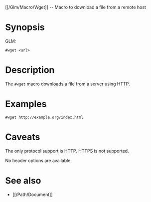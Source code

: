 [[/Glm/Macro/Wget]] -- Macro to download a file from a remote host

# Synopsis

GLM:

~~~
#wget <url>
~~~

# Description

The `#wget` macro downloads a file from a server using HTTP.

# Examples

~~~
#wget http://example.org/index.html
~~~

# Caveats

The only protocol support is HTTP.  HTTPS is not supported.

No header options are available.

# See also
* [[/Path/Document]]

